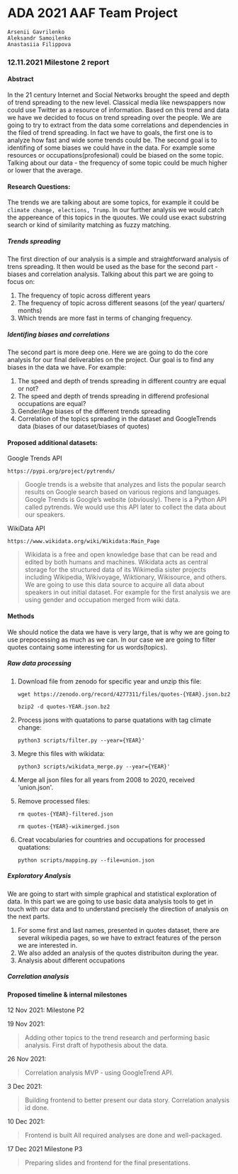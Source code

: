 # ADA 2021 AAF Team Project
    Arsenii Gavrilenko
    Aleksandr Samoilenko
    Anastasiia Filippova
### 12.11.2021  Milestone 2 report
#### Abstract
In the 21 century Internet and Social Networks brought the speed and depth of trend spreading to the new level. Classical media like newspappers now could use Twitter as a resource of information. Based on this trend and data we have we decided to focus on trend spreading over the people. We are going to try to extract from the data some correlations and dependencies in the filed of trend spreading. In fact we have to goals, the first one is to analyze how fast and wide some trends could be. The second goal is to identifing of some biases we could have in the data.
For example some resources or occupations(profesional) could be biased on the some topic. Talking about our data - the frequency of some topic could be much higher or lower that the average.

#### Research Questions:
The trends we are talking about are some topics, for example it could be `climate change, elections, Trump`. In our further analysis we would catch the appereance of this topics in the quoutes. We could use exact substring search or kind of similarity matching as fuzzy matching.
##### Trends spreading
The first direction of our analysis is a simple and straightforward analysis of trens spreading. It then would be used as the base for the second part - biases and correlation analysis. Talking about this part we are going to focus on:
1. The frequency of topic across different years
2. The frequency of topic across different seasons (of the year/ quarters/ months)
3. Which trends are more fast in terms of changing frequency.

##### Identifing biases and correlations
The second part is more deep one. Here we are going to do the core analysis for our final deliverables on the project. Our goal is to find any biases in the data we have. For example:
1. The speed and depth of trends spreading in different country are equal or not?
2. The speed and depth of trends spreading in differend profesional occupations are equal?
3. Gender/Age biases of the different trends spreading
4. Correlation of the topics spreading in the dataset and GoogleTrends data (biases of our dataset/biases of quotes)



#### Proposed additional datasets:
Google Trends API 

 `https://pypi.org/project/pytrends/`
 
>Google trends is a website that analyzes and lists the popular search results on Google search based on various regions and languages. Google Trends is Google’s website (obviously). There is a Python API called pytrends.
We would use this API later to collect the data about our speakers.

WikiData API 

`https://www.wikidata.org/wiki/Wikidata:Main_Page`
> Wikidata is a free and open knowledge base that can be read and edited by both humans and machines.
Wikidata acts as central storage for the structured data of its Wikimedia sister projects including Wikipedia, Wikivoyage, Wiktionary, Wikisource, and others.
We are going to use this data source to acquire all data about speakers in out initial dataset. For example for the first analysis we are using gender and occupation merged from wiki data. 




#### Methods
We should notice the data we have is very large, that is why we are going to use prepocessing as much as we can. In our case we are going to filter quotes containg some interesting for us words(topics).
##### Raw data processing 

1. Download file from zenodo for specific year and unzip this file: 

    `wget https://zenodo.org/record/4277311/files/quotes-{YEAR}.json.bz2`

    `bzip2 -d quotes-YEAR.json.bz2`

2. Process jsons with quatations to parse quatations with tag climate change:
    
    `python3 scripts/filter.py --year={YEAR}'`
3. Megre this files with wikidata:
    
    `python3 scripts/wikidata_merge.py --year={YEAR}'`

4. Merge all json files for all years from 2008 to 2020, received 'union.json'.

5. Remove processed files:
    
    `rm quotes-{YEAR}-filtered.json` 
    
    `rm quotes-{YEAR}-wikimerged.json`

6. Creat vocabularies for countries and occupations for processed quatations:
    
    `python scripts/mapping.py --file=union.json`
    
##### Exploratory Analysis
We are going to start with simple graphical and statistical exploration of data.
In this part we are going to use basic data analysis tools to get in touch with our data and to understand precisely the direction of analysis on the next parts.
1. For some first and last names, presented in quotes dataset, there are several wikipedia pages, so we have to extract features of the person we are interested in.
2. We also added an analysis of the quotes distribuiton during the year. 
3. Analysis about different occupations
    
##### Correlation analysis



#### Proposed timeline & internal milestones
12 Nov 2021: Milestone P2

19 Nov 2021:
> Adding other topics to the trend research and performing basic analysis. First draft of hypothesis about the data.


26 Nov 2021:
> Correlation analysis MVP - using GoogleTrend API.

3 Dec 2021: 
>Building frontend to better present our data story.
Correlation analysis id done.

10 Dec 2021:
> Frontend is built
All required analyses are done and well-packaged.

17 Dec 2021 Milestone P3
> Preparing slides and frontend for the final presentations.

